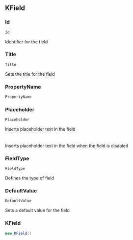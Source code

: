 ## KField

### Id

```cs
Id
```

Identifier for the field

### Title

```cs
Title
```

Sets the title for the field

### PropertyName

```cs
PropertyName
```

### Placeholder

```cs
Placeholder
```

Inserts placeholder text in the field

### 

```cs

```

Inserts placeholder text in the field when the field is disabled

### FieldType

```cs
FieldType
```

Defines the type of field

### DefaultValue

```cs
DefaultValue
```

Sets a default value for the field

### KField

```cs
new KField()
```

